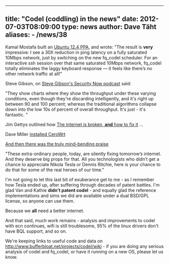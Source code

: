 
---
title: "Codel (coddling) in the news"
date: 2012-07-03T08:09:00
type: news
author: Dave Täht
aliases:
    - /news/38
---
Kamal Mostafa built an [Ubuntu 12.4
PPA](https://launchpad.net/~kamalmostafa/+archive/bufferbloat), and
wrote: "The result is **very** impressive: I see a 30X reduction in ping
latency on a fully saturated 10Mbps network, just by switching on the
new fq\_codel scheduler. For an interactive ssh session over that same
saturated 10Mbps network, fq\_codel totally eliminates the laggy
keyboard response — it feels like there’s no other network traffic at
all!"

Steve Gibson, on [Steve Gibson's Security Now
podcast](http://www.grc.com/sn/sn-359.htm) said:

"They show charts where they show the throughput under these varying
conditions, even though they're discarding intelligently, and it's right
up between 90 and 100 percent; whereas the traditional algorithms
collapse down into the low 10s of percent of overall throughput. It's
just - it's fantastic. "

Jim Gettys outlined how [The internet is broken, **and** how to fix
it](http://gettys.wordpress.com/2012/06/26/the-internet-is-screwed-up-and-how-to-fix-it)
...

Dave Miller [installed
CeroWrt](https://plus.google.com/101384639386588513837/posts/Cgvfn8m9XuC)

[And then there was the truly mind-bending
praise](http://rajeeshknambiar.wordpress.com/2012/05/27/on-bufferbloat-and-shoulders-of-the-giants/)

"These extra-ordinary people, today, are silently fixing tomorrow’s
internet. And they deserve big props for that. All you technologists who
didn’t get a chance to appreciate Nikola Tesla or Dennis Ritchie, here
is your chance to do that for some of the real heroes of our time."

I'm not going to let this last bit of exuberance get to me - as I
remember how Tesla ended up, after suffering through decades of patent
battles. I'm glad Van and Kathie **didn't patent codel** - and equally
glad the reference implementations and sims we did are available under a
dual BSD/GPL license, so anyone can use them.

Because we **all** need a better internet.

And that said, much work remains - analysis and improvements to codel
with ecn continues, wifi is still troublesome, 95% of the linux drivers
don't have BQL support, and so on.

We're keeping links to useful code and data on
http://www.bufferbloat.net/projects/codel/wiki - if you are doing any
serious analysis of codel and fq\_codel, or have it running on a new OS,
please let us know.
